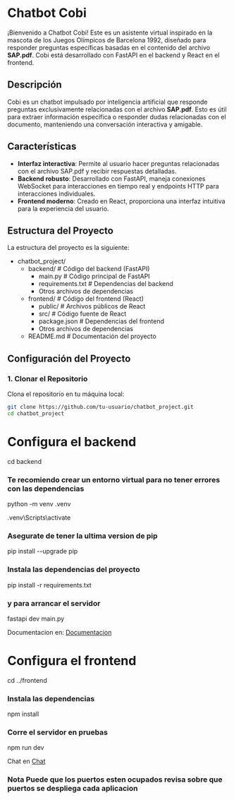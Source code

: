 # Chatbot Cobi

¡Bienvenido a Chatbot Cobi! Este es un asistente virtual inspirado en la mascota de los Juegos Olímpicos de Barcelona 1992, diseñado para responder preguntas específicas basadas en el contenido del archivo **SAP.pdf**. Cobi está desarrollado con FastAPI en el backend y React en el frontend.

## Descripción

Cobi es un chatbot impulsado por inteligencia artificial que responde preguntas exclusivamente relacionadas con el archivo **SAP.pdf**. Esto es útil para extraer información específica o responder dudas relacionadas con el documento, manteniendo una conversación interactiva y amigable.

## Características

- **Interfaz interactiva**: Permite al usuario hacer preguntas relacionadas con el archivo SAP.pdf y recibir respuestas detalladas.
- **Backend robusto**: Desarrollado con FastAPI, maneja conexiones WebSocket para interacciones en tiempo real y endpoints HTTP para interacciones individuales.
- **Frontend moderno**: Creado en React, proporciona una interfaz intuitiva para la experiencia del usuario.

## Estructura del Proyecto
La estructura del proyecto es la siguiente:

- chatbot_project/
  - backend/                   # Código del backend (FastAPI)
    - main.py                  # Código principal de FastAPI
    - requirements.txt         # Dependencias del backend
    - Otros archivos de dependencias
  - frontend/                  # Código del frontend (React)
    - public/                  # Archivos públicos de React
    - src/                     # Código fuente de React
    - package.json             # Dependencias del frontend
    - Otros archivos de dependencias
  - README.md                  # Documentación del proyecto
## Configuración del Proyecto

### 1. Clonar el Repositorio

Clona el repositorio en tu máquina local:

```bash
git clone https://github.com/tu-usuario/chatbot_project.git
cd chatbot_project
```
# Configura el backend

cd backend
### Te recomiendo crear un entorno virtual para no tener errores con las dependencias
python -m venv .venv

.venv\Scripts\activate

### Asegurate de tener la ultima version de pip 
pip install --upgrade pip

### Instala las dependencias del proyecto
pip install -r requirements.txt

### y para arrancar el servidor 

fastapi dev main.py

Documentacion en: [Documentacion](http://localhost:8000/docs)

# Configura el frontend

cd ../frontend
### Instala las dependencias
npm install

### Corre el servidor en pruebas

npm run dev

Chat en 
[Chat](http://localhost:5173)

### Nota Puede que los puertos esten ocupados revisa sobre que puertos se despliega cada aplicacion